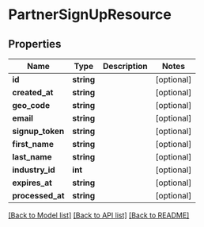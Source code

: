 # PartnerSignUpResource

## Properties
Name | Type | Description | Notes
------------ | ------------- | ------------- | -------------
**id** | **string** |  | [optional] 
**created_at** | **string** |  | [optional] 
**geo_code** | **string** |  | [optional] 
**email** | **string** |  | [optional] 
**signup_token** | **string** |  | [optional] 
**first_name** | **string** |  | [optional] 
**last_name** | **string** |  | [optional] 
**industry_id** | **int** |  | [optional] 
**expires_at** | **string** |  | [optional] 
**processed_at** | **string** |  | [optional] 

[[Back to Model list]](../README.md#documentation-for-models) [[Back to API list]](../README.md#documentation-for-api-endpoints) [[Back to README]](../README.md)


